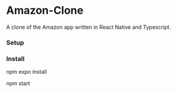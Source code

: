 # Amazon-Clone
A clone of the Amazon app written in React Native and Typescript. 
### Setup

### Install
npm expo install

npm start
